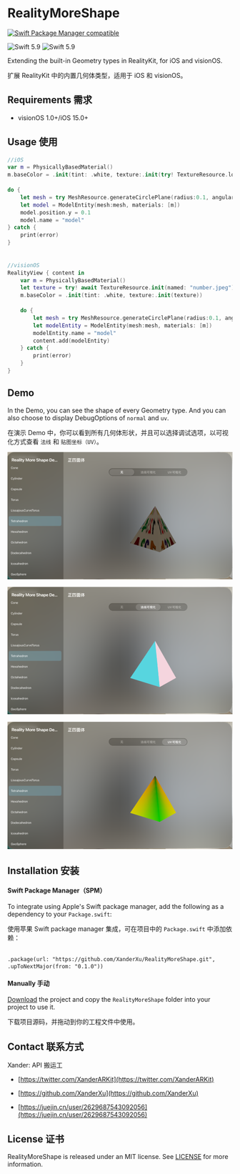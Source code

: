 # RealityMoreShape


<p align="center">

</p>

<p align="center">

  <a href="https://github.com/apple/swift-package-manager"><img alt="Swift Package Manager compatible" src="https://img.shields.io/badge/SPM-%E2%9C%93-brightgreen.svg?style=flat"/></a>

  <img src="https://img.shields.io/badge/Swift-5.9+-orange.svg" alt="Swift 5.9" />

  <img src="https://img.shields.io/badge/Platforms-visionOS--iOS-brightgreen?style=flat-square" alt="Swift 5.9" />

</p>



Extending the built-in Geometry types in RealityKit, for iOS and visionOS.

扩展 RealityKit 中的内置几何体类型，适用于 iOS 和 visionOS。



## Requirements 需求



- visionOS 1.0+/iOS 15.0+



## Usage 使用

```swift
//iOS
var m = PhysicallyBasedMaterial()
m.baseColor = .init(tint: .white, texture:.init(try! TextureResource.load(named: "number.jpeg", in: nil)))

do {
    let mesh = try MeshResource.generateCirclePlane(radius:0.1, angularResolution: 30, radialResolution: 5, circleUV: true)
    let model = ModelEntity(mesh:mesh, materials: [m])
    model.position.y = 0.1
    model.name = "model"
} catch {
    print(error)
}


//visionOS
RealityView { content in
    var m = PhysicallyBasedMaterial()
    let texture = try! await TextureResource.init(named: "number.jpeg")
    m.baseColor = .init(tint: .white, texture:.init(texture))
    
    do {
        let mesh = try MeshResource.generateCirclePlane(radius:0.1, angularResolution: 30, radialResolution: 5, circleUV: true)
        let modelEntity = ModelEntity(mesh:mesh, materials: [m])
        modelEntity.name = "model"
        content.add(modelEntity)
    } catch {
        print(error)
    }
}


```



## Demo

In the Demo, you can see the shape of every Geometry type. And you can also choose to display DebugOptions of `normal` and `uv`.

在演示 Demo 中，你可以看到所有几何体形状，并且可以选择调试选项，以可视化方式查看 `法线` 和 `贴图坐标（UV）`。

![Tetrahedron-none](./Resources/Tetrahedron-none.png)

![Tetrahedron-none](./Resources/Tetrahedron-normal.png)

![Tetrahedron-none](./Resources/Tetrahedron-uv.png)

## Installation 安装



#### Swift Package Manager（SPM）



To integrate using Apple's Swift package manager, add the following as a dependency to your `Package.swift`:

使用苹果 Swift package manager 集成，可在项目中的 `Package.swift` 中添加依赖：



```

.package(url: "https://github.com/XanderXu/RealityMoreShape.git", .upToNextMajor(from: "0.1.0"))

```



#### Manually 手动



[Download](https://github.com/XanderXu/RealityMoreShape/archive/master.zip) the project and copy the `RealityMoreShape` folder into your project to use it.

下载项目源码，并拖动到你的工程文件中使用。



## Contact 联系方式



Xander: API 搬运工  

* [https://twitter.com/XanderARKit](https://twitter.com/XanderARKit)

* [https://github.com/XanderXu](https://github.com/XanderXu)

* [https://juejin.cn/user/2629687543092056](https://juejin.cn/user/2629687543092056)





## License 证书



RealityMoreShape is released under an MIT license. See [LICENSE](./LICENSE) for more information.
